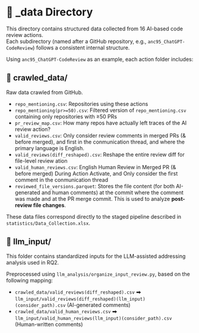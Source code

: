 # 📁 _data Directory

This directory contains structured data collected from 16 AI-based code review actions.  
Each subdirectory (named after a GitHub repository, e.g., `anc95_ChatGPT-CodeReview`) follows a consistent internal structure.

Using `anc95_ChatGPT-CodeReview` as an example, each action folder includes:



## 📂 crawled_data/

Raw data crawled from GitHub.

- `repo_mentioning.csv`: Repositories using these actions  
- `repo_mentioning(pr>=50).csv`: Filtered version of `repo_mentioning.csv` containing only repositories with ≥50 PRs
- `pr_review_map.csv`: How many repos have actually left traces of the AI review action?  
- `valid_reviews.csv`: Only consider review comments in merged PRs (& before merged), and first in the conmunication thread, and where the primary language is English.
- `valid_reviews(diff_reshaped).csv`: Reshape the entire review diff for file-level review ation
- `valid_human_reviews.csv`: English Human Review in Merged PR (& before merged) During Action Activate, and Only consider the first comment in the conmunication thread
- `reviewed_file_versions.parquet`: Stores the file content (for both AI-generated and human comments) at the commit where the comment was made and at the PR merge commit.  This is used to analyze **post-review file changes**.

These data files correspond directly to the staged pipeline described in `statistics/Data_Collection.xlsx`.



## 📂 llm_input/

This folder contains standardized inputs for the LLM-assisted addressing analysis used in RQ2.

Preprocessed using `llm_analysis/organize_input_review.py`, based on the following mapping:

- `crawled_data/valid_reviews(diff_reshaped).csv` ⮕ `llm_input/valid_reviews(diff_reshaped)(llm_input)(consider_path).csv` (AI-generated comments)
- `crawled_data/valid_human_reviews.csv` ⮕ `llm_input/valid_human_reviews(llm_input)(consider_path).csv` (Human-written comments)


